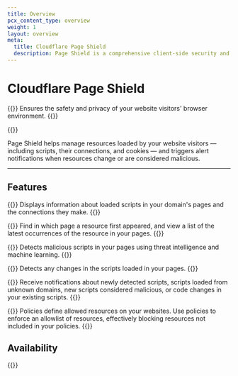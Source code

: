 ```yaml
---
title: Overview
pcx_content_type: overview
weight: 1
layout: overview
meta:
  title: Cloudflare Page Shield
  description: Page Shield is a comprehensive client-side security and privacy solution that allows you to ensure the safety of your website visitors' browser environment.
---
```


# Cloudflare Page Shield

{{<description>}}
Ensures the safety and privacy of your website visitors' browser environment.
{{</description>}}

{{<plan type="paid">}}

Page Shield helps manage resources loaded by your website visitors — including scripts, their connections, and cookies — and triggers alert notifications when resources change or are considered malicious.

---

## Features

{{<feature header="Monitors" href="/page-shield/detection/monitor-connections-scripts/" cta="Monitor resources">}}
Displays information about loaded scripts in your domain's pages and the connections they make.
{{</feature>}}

{{<feature header="Page attribution" href="/page-shield/detection/monitor-connections-scripts/#view-script-or-connection-details" cta="Find resource occurrences">}}
Find in which page a resource first appeared, and view a list of the latest occurrences of the resource in your pages.
{{</feature>}}

{{<feature header="Malicious script detection" href="/page-shield/detection/review-malicious-scripts/" cta="Review malicious scripts">}}
Detects malicious scripts in your pages using threat intelligence and machine learning.
{{</feature>}}

{{<feature header="Code change detection" href="/page-shield/detection/review-changed-scripts/" cta="Review changed scripts">}}
Detects any changes in the scripts loaded in your pages.
{{</feature>}}

{{<feature header="Alerts" href="/page-shield/detection/configure-alerts/" cta="Configure alerts">}}
Receive notifications about newly detected scripts, scripts loaded from unknown domains, new scripts considered malicious, or code changes in your existing scripts.
{{</feature>}}

{{<feature header="Policies" href="/page-shield/policies/">}}
Policies define allowed resources on your websites. Use policies to enforce an allowlist of resources, effectively blocking resources not included in your policies.
{{</feature>}}

## Availability

{{<feature-table id="security.page_shield">}}
